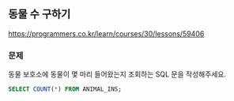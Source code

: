 ## 동물 수 구하기
https://programmers.co.kr/learn/courses/30/lessons/59406

### 문제
동물 보호소에 동물이 몇 마리 들어왔는지 조회하는 SQL 문을 작성해주세요.

```SQL
SELECT COUNT(*) FROM ANIMAL_INS;
```
